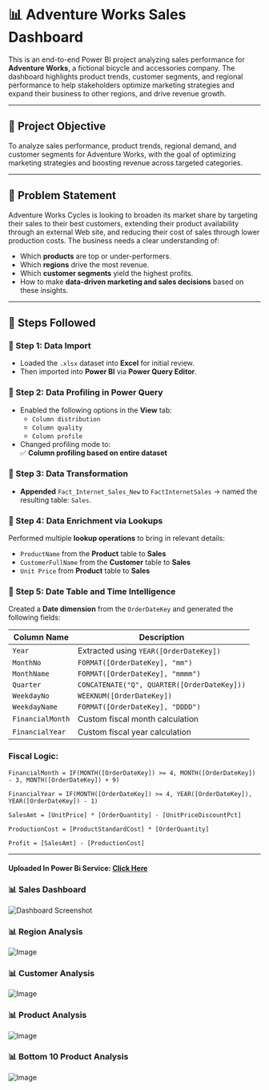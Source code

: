 # 📊 Adventure Works Sales Dashboard

This is an end-to-end Power BI project analyzing sales performance for **Adventure Works**, a fictional bicycle and accessories company. The dashboard highlights product trends, customer segments, and regional performance to help stakeholders optimize marketing strategies and expand their business to other regions, and drive revenue growth.



---

## 🎯 Project Objective

To analyze sales performance, product trends, regional demand, and customer segments for Adventure Works, with the goal of optimizing marketing strategies and boosting revenue across targeted categories.

---

## 🧩 Problem Statement

Adventure Works Cycles is looking to broaden its market share by targeting their sales to their best customers, extending their product availability through an external Web site, and reducing their cost of sales through lower production costs. 
The business needs a clear understanding of:
- Which **products** are top or under-performers.
- Which **regions** drive the most revenue.
- Which **customer segments** yield the highest profits.
- How to make **data-driven marketing and sales decisions** based on these insights.

---

## 🚀 Steps Followed

### 🔹 Step 1: Data Import
- Loaded the `.xlsx` dataset into **Excel** for initial review.
- Then imported into **Power BI** via **Power Query Editor**.

### 🔹 Step 2: Data Profiling in Power Query
- Enabled the following options in the **View** tab:
  - `Column distribution`
  - `Column quality`
  - `Column profile`
- Changed profiling mode to:  
  ✅ **Column profiling based on entire dataset**

### 🔹 Step 3: Data Transformation
- **Appended** `Fact_Internet_Sales_New` to `FactInternetSales` → named the resulting table: `Sales`.

### 🔹 Step 4: Data Enrichment via Lookups
Performed multiple **lookup operations** to bring in relevant details:
- `ProductName` from the **Product** table to **Sales**
- `CustomerFullName` from the **Customer** table to **Sales**
- `Unit Price` from **Product** table to **Sales**

### 🔹 Step 5: Date Table and Time Intelligence
Created a **Date dimension** from the `OrderDateKey` and generated the following fields:

| Column Name | Description |
|-------------|-------------|
| `Year` | Extracted using `YEAR([OrderDateKey])` |
| `MonthNo` | `FORMAT([OrderDateKey], "mm")` |
| `MonthName` | `FORMAT([OrderDateKey], "mmmm")` |
| `Quarter` | `CONCATENATE("Q", QUARTER([OrderDateKey]))` |
| `WeekdayNo` | `WEEKNUM([OrderDateKey])` |
| `WeekdayName` | `FORMAT([OrderDateKey], "DDDD")` |
| `FinancialMonth` | Custom fiscal month calculation |
| `FinancialYear` | Custom fiscal year calculation |

### Fiscal Logic:
```DAX
FinancialMonth = IF(MONTH([OrderDateKey]) >= 4, MONTH([OrderDateKey]) - 3, MONTH([OrderDateKey]) + 9)

FinancialYear = IF(MONTH([OrderDateKey]) >= 4, YEAR([OrderDateKey]), YEAR([OrderDateKey]) - 1)

SalesAmt = [UnitPrice] * [OrderQuantity] - [UnitPriceDiscountPct]

ProductionCost = [ProductStandardCost] * [OrderQuantity]

Profit = [SalesAmt] - [ProductionCost]

```
---

#### Uploaded In Power Bi Service: [Click Here](https://app.powerbi.com/view?r=eyJrIjoiZGIwM2U3NWQtNTY3YS00NGJkLWFiNTctMzJjNjE2NmZiNzI5IiwidCI6ImE3NTk3ZTk2LTE1NDAtNDVmZi05ZGE5LTg5NWY5NzRhZDYyYSJ9)


### 📊 Sales Dashboard
![Dashboard Screenshot](https://github.com/user-attachments/assets/392d7d0b-531d-4b52-bc95-fc340f5f7086)

### 📊 Region Analysis 
![Image](https://github.com/user-attachments/assets/f8f72080-1289-4d94-9b6c-efac43ec08f8)

### 📊 Customer Analysis 
![Image](https://github.com/user-attachments/assets/8a8eb97d-d2c9-4337-b893-65a003766ff1)

### 📊 Product Analysis 
![Image](https://github.com/user-attachments/assets/0b301dfe-f8f9-4800-aa68-b98983fffbe6)

### 📊 Bottom 10 Product Analysis 
![Image](https://github.com/user-attachments/assets/76ca5dde-e21a-42ba-b1c3-75a2399126c8)
